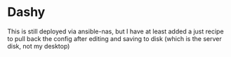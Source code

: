 # Dashy

This is still deployed via ansible-nas, but I have at least added a just recipe to pull back the config after editing and saving to disk (which is the server disk, not my desktop)
